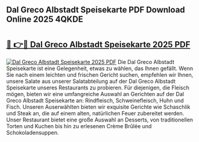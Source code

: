 ## Dal Greco Albstadt Speisekarte PDF Download Online 2025 4QKDE

# <h2><a href="http://gc5oaw.nevu.top/?p=Dal+Greco+Albstadt+Speisekarte">🔗 👉🔴 Dal Greco Albstadt Speisekarte 2025 PDF</a></h2>

[![Dal Greco Albstadt Speisekarte 2025 PDF](https://i.imgur.com/dBaPXMq.png)](http://gc5oaw.nevu.top/?p=Dal+Greco+Albstadt+Speisekarte)
Die Dal Greco Albstadt Speisekarte ist eine Gelegenheit, etwas zu wählen, das Ihnen gefällt. Wenn Sie nach einem leichten und frischen Gericht suchen, empfehlen wir Ihnen, unsere Salate aus unserer Salatabteilung auf der Dal Greco Albstadt Speisekarte unseres Restaurants zu probieren. Für diejenigen, die Fleisch mögen, bieten wir eine umfangreiche Auswahl an Gerichten auf der Dal Greco Albstadt Speisekarte an: Rindfleisch, Schweinefleisch, Huhn und Fisch. Unseren Auserwählten bieten wir exquisite Gerichte wie Schaschlik und Steak an, die auf einem alten, natürlichen Feuer zubereitet werden. Unser Restaurant bietet eine große Auswahl an Desserts, von traditionellen Torten und Kuchen bis hin zu erlesenen Crème Brûlée und Schokoladensuppen.
